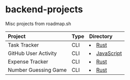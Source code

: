 # backend-projects
Misc projects from roadmap.sh

| Project              | Type | Directory                                    |
| :------------------- | :--- | :------------------------------------------- |
| Task Tracker         | CLI  | <li> [Rust](./01-task-tracker-rs/) </li>     |
| GitHub User Activity | CLI  | <li> [JavaScript](./02-gh-user-activity-js/) |
| Expense Tracker      | CLI  | <li> [Rust](./03-expense-tracker-rs/)        |
| Number Guessing Game | CLI  | <li> [Rust](./04-number-guessing-game-rs/)   |
